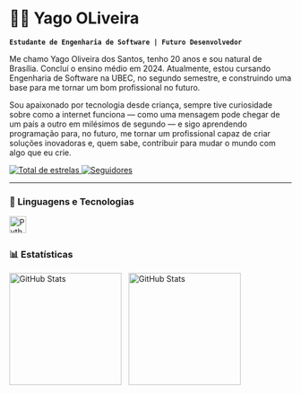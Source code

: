 # 👨‍💻 Yago OLiveira 

**`Estudante de Engenharia de Software | Futuro Desenvolvedor`**

Me chamo Yago Oliveira dos Santos, tenho 20 anos e sou natural de Brasília. Concluí o ensino médio em 2024. Atualmente, estou cursando Engenharia de Software na UBEC, no segundo semestre, e construindo uma base para me tornar um bom profissional no futuro.

Sou apaixonado por tecnologia desde criança, sempre tive curiosidade sobre como a internet funciona — como uma mensagem pode chegar de um país a outro em milésimos de segundo — e sigo aprendendo programação para, no futuro, me tornar um profissional capaz de criar soluções inovadoras e, quem sabe, contribuir para mudar o mundo com algo que eu crie.

<p align="left">

<a href="https://github.com/YaGoSkktm?tab=repositories&sort=stargazers">
        <img 
            alt="Total de estrelas" 
            title="Total de estrelas GitHub" 
            src="https://custom-icon-badges.demolab.com/github/stars/YaGoSkktm?color=FFE680&style=for-the-badge&labelColor=FFF176&logo=star&label=estrelas"
        />
    </a>
    <a href="https://github.com/YaGoSkktm?tab=followers">
        <img 
            alt="Seguidores" 
            title="Me siga no GitHub" 
            src="https://custom-icon-badges.demolab.com/github/followers/YaGoSkktm?color=236ad3&labelColor=1155ba&style=for-the-badge&logo=github&label=Seguidores&logoColor=white"
        />
    </a>
</p>
   

---

### 🤖 Linguagens e Tecnologias

<img 
    align="left" 
    alt="Python" 
    title="Python"
    width="30px" 
    style="padding-right: 10px;" 
    src="https://cdn.jsdelivr.net/gh/devicons/devicon@latest/icons/python/python-original.svg" 
/>

<br/>
<br/>

### 📊 Estatísticas

<p>
  <img 
    align="left" 
    alt="GitHub Stats" 
    height="200" 
    style="padding-right: 10px;" 
    src="https://github-readme-stats.vercel.app/api?username=YaGoSkktm&show_icons=true&theme=tokyonight&include_all_commits=true&locale=pt-br" 
  />

<img 
      align="left" 
      alt="GitHub Stats" 
      height="200" 
      src="https://github-readme-stats.vercel.app/api/top-langs/?username=YaGoSkktm&theme=tokyonight&layout=compact&custom_title=Tecnologias&langs_count=9" 
  />

</p>
